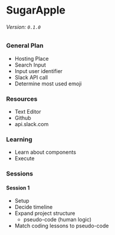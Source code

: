 # SugarApple

###### Version: `0.1.0`

### General Plan
- Hosting Place
- Search Input
- Input user identifier
- Slack API call
- Determine most used emoji

### Resources
- Text Editor
- Github
- api.slack.com

### Learning
- Learn about components
- Execute

### Sessions

#### Session 1
- Setup
- Decide timeline
- Expand project structure
  - pseudo-code (human logic)
- Match coding lessons to pseudo-code
